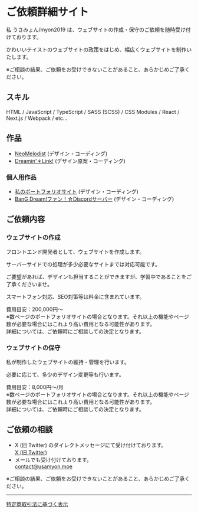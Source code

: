 # ご依頼詳細サイト
私 うさみょん/myon2019 は、ウェブサイトの作成・保守のご依頼を随時受け付けております。

かわいいテイストのウェブサイトの政策をはじめ、幅広くウェブサイトを制作いたします。

※ご相談の結果、ご依頼をお受けできないことがあること、あらかじめご了承ください。

## スキル
HTML / JavaScript / TypeScript / SASS (SCSS) / CSS Modules / React / Next.js / Webpack / etc...

## 作品
* [NeoMelodist](https://neomelodist.com) (デザイン・コーディング)
* [Dreamin'＊Link!](https://dreamin-link.com) (デザイン原案・コーディング)

### 個人用作品
* [私のポートフォリオサイト](https://usamyon.moe) (デザイン・コーディング)
* [BanG Dream!ファン！☆Discordサーバー](https://bangdreamfan.usamyon.moe/) (デザイン・コーディング)

## ご依頼内容

### ウェブサイトの作成

フロントエンド開発者として、ウェブサイトを作成します。

サーバーサイドでの処理が多少必要なサイトまでは対応可能です。

ご要望があれば、デザインも担当することができますが、学習中であることをご了承くださいませ。

スマートフォン対応、SEO対策等は料金に含まれています。

費用目安：200,000円～  
※数ページのポートフォリオサイトの場合となります。それ以上の機能やページ数が必要な場合にはこれより高い費用となる可能性があります。  
詳細については、ご依頼時にご相談しての決定となります。

### ウェブサイトの保守

私が制作したウェブサイトの維持・管理を行います。

必要に応じて、多少のデザイン変更等も行います。

費用目安：8,000円～/月  
※数ページのポートフォリオサイトの場合となります。それ以上の機能やページ数が必要な場合にはこれより高い費用となる可能性があります。  
詳細については、ご依頼時にご相談しての決定となります。

## ご依頼の相談
- X (旧 Twitter) のダイレクトメッセージにて受け付けております。  
  [X (旧 Twitter)](https://x.com/mtripg6666tdr)
- メールでも受け付けております。  
  contact@usamyon.moe

※ご相談の結果、ご依頼をお受けできないことがあること、あらかじめご了承ください。

***
[特定商取引法に基づく表示](./website-legal)
